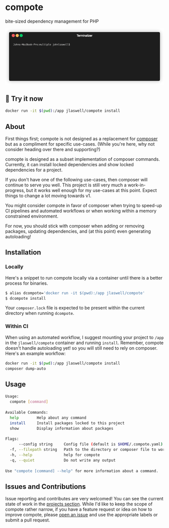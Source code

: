 # compote
bite-sized dependency management for PHP

![install demo](assets/install.gif)

## 🚀 Try it now

```sh
docker run -it $(pwd):/app jlaswell/compote install
```

## About
First things first; compote is not designed as a replacement for [composer](https://github.com/composer/composer)
but as a compliment for specific use-cases. (While you're here, why not consider heading over there and supporting?)

comopte is designed as a subset implementation of composer commands. Currently, it can install locked dependencies and show locked dependencies for a project.

If you don't have one of the following use-cases, then composer will continue to serve you well. This project is still very much a work-in-progress, but it works well enough for my use-cases at this point. Expect things to change a lot moving towards v1.

You might consider compote in favor of composer when trying to speed-up CI pipelines and automated workflows or when working within a memory constrained environment.

For now, you should stick with composer when adding or removing packages, updating dependencies, and (at this point) even generating autoloading!

## Installation

### Locally

Here's a snippet to run compote locally via a container until there is a better process for binaries.
```sh
$ alias dcompote='docker run -it $(pwd):/app jlaswell/compote'
$ dcompote install
```
Your `composer.lock` file is expected to be present within the current directory when running `dcompote`.

### Within CI

When using an automated workflow, I suggest mounting your project to `/app` in the `jlaswell/compote` container and running `install`. Remember, compote doesn't handle autoloading yet! so you will still need to rely on composer. Here's an example workflow:

```sh
docker run -it $(pwd):/app jlaswell/compote install
composer dump-auto
```

## Usage
```sh
Usage:
  compote [command]

Available Commands:
  help        Help about any command
  install     Install packages locked to this project
  show        Display information about packages

Flags:
      --config string     Config file (default is $HOME/.compote.yaml)
  -f, --filepath string   Path to the directory or composer file to work from (default ".")
  -h, --help              help for compote
  -q, --quiet             Do not write any output

Use "compote [command] --help" for more information about a command.
```

## Issues and Contributions

Issue reporting and contributes are very welcomed! You can see the current state of work in the [projects section](https://github.com/jlaswell/compote/projects). While I'd like to keep the scope of compote rather narrow, if you have a feature request or idea on how to improve compote, please [open an issue](https://github.com/jlaswell/compote/issues/new/choose) and use the appropriate labels or submit a pull request.
